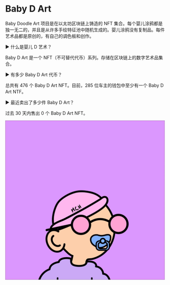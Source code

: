 # Baby D Art

Baby Doodle Art 项目是在以太坊区块链上铸造的 NFT 集合。每个婴儿涂鸦都是独一无二的，并且是从许多手绘特征池中随机生成的。婴儿涂鸦没有复制品。每件艺术品都是原创的，有自己的调色板和创作。

▶ 什么是婴儿 D 艺术？

Baby D Art 是一个 NFT（不可替代代币）系列。存储在区块链上的数字艺术品集合。

▶ 有多少 Baby D Art 代币？

总共有 476 个 Baby D Art NFT。目前，285 位车主的钱包中至少有一个 Baby D Art NTF。

▶ 最近卖出了多少件 Baby D Art？

过去 30 天内售出 0 个 Baby D Art NFT。

![nft](unnamed.jpg)
